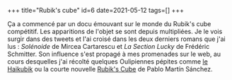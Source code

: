 +++
title="Rubik's cube"
id=6
date=2021-05-12
tags=[]
+++

Ça a commencé par un docu émouvant sur le monde du Rubik's cube compétitif. Les apparitions de l'objet se sont depuis multipliées. Je le vois surgir dans des tweets et l'ai croisé dans les deux derniers romans que j'ai lus : _Solénoide_ de Mircea Cartarescu et _La Section Lucky_ de Frédéric Schmitter. Son influence s'est propagé à mes promenades sur le web, au cours desquelles j'ai récolté quelques Oulipiennes pépites comme [le Haikubik](http://graner.name/nicolas/OULIPO/haikubik-exp.html?j=9f4499db) ou la courte nouvelle [Rubik's Cube](https://www.sciphijournal.org/index.php/2019/12/20/rubiks-cube/) de Pablo Martín Sánchez.


